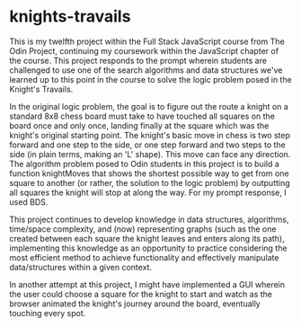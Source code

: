 # knights-travails

This is my twelfth project within the Full Stack JavaScript course from The Odin Project, continuing my coursework within the JavaScript chapter of the course. This project responds to the prompt wherein students are challenged to use one of the search algorithms and data structures we've learned up to this point in the course to solve the logic problem posed in the Knight's Travails. 

In the original logic problem, the goal is to figure out the route a knight on a standard 8x8 chess board must take to have touched all squares on the board once and only once, landing finally at the square which was the knight's original starting point. The knight's basic move in chess is two step forward and one step to the side, or one step forward and two steps to the side (in plain terms, making an 'L' shape). This move can face any direction. The algorithm problem posed to Odin students in this project is to build a function knightMoves that shows the shortest possible way to get from one square to another (or rather, the solution to the logic problem) by outputting all squares the knight will stop at along the way. For my prompt response, I used BDS.

This project continues to develop knowledge in data structures, algorithms, time/space complexity, and (now) representing graphs (such as the one created between each square the knight leaves and enters along its path), implementing this knowledge as an opportunity to practice considering the most efficient method to achieve functionality and effectively manipulate data/structures within a given context.

In another attempt at this project, I might have implemented a GUI wherein the user could choose a square for the knight to start and watch as the browser animated the knight's journey around the board, eventually touching every spot.